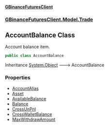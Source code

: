 #### [GBinanceFuturesClient](./index.md 'index')
### [GBinanceFuturesClient.Model.Trade](./GBinanceFuturesClient-Model-Trade.md 'GBinanceFuturesClient.Model.Trade')
## AccountBalance Class
Account balance item.  
```csharp
public class AccountBalance
```
Inheritance [System.Object](https://docs.microsoft.com/en-us/dotnet/api/System.Object 'System.Object') &#129106; AccountBalance  
### Properties
- [AccountAlias](./GBinanceFuturesClient-Model-Trade-AccountBalance-AccountAlias.md 'GBinanceFuturesClient.Model.Trade.AccountBalance.AccountAlias')
- [Asset](./GBinanceFuturesClient-Model-Trade-AccountBalance-Asset.md 'GBinanceFuturesClient.Model.Trade.AccountBalance.Asset')
- [AvailableBalance](./GBinanceFuturesClient-Model-Trade-AccountBalance-AvailableBalance.md 'GBinanceFuturesClient.Model.Trade.AccountBalance.AvailableBalance')
- [Balance](./GBinanceFuturesClient-Model-Trade-AccountBalance-Balance.md 'GBinanceFuturesClient.Model.Trade.AccountBalance.Balance')
- [CrossUnPnl](./GBinanceFuturesClient-Model-Trade-AccountBalance-CrossUnPnl.md 'GBinanceFuturesClient.Model.Trade.AccountBalance.CrossUnPnl')
- [CrossWalletBalance](./GBinanceFuturesClient-Model-Trade-AccountBalance-CrossWalletBalance.md 'GBinanceFuturesClient.Model.Trade.AccountBalance.CrossWalletBalance')
- [MaxWithdrawAmount](./GBinanceFuturesClient-Model-Trade-AccountBalance-MaxWithdrawAmount.md 'GBinanceFuturesClient.Model.Trade.AccountBalance.MaxWithdrawAmount')
